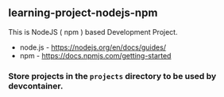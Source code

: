 ## learning-project-nodejs-npm

This is NodeJS ( npm ) based Development Project.

- node.js - https://nodejs.org/en/docs/guides/
- npm - https://docs.npmjs.com/getting-started

### Store projects in the `projects` directory to be used by devcontainer.

